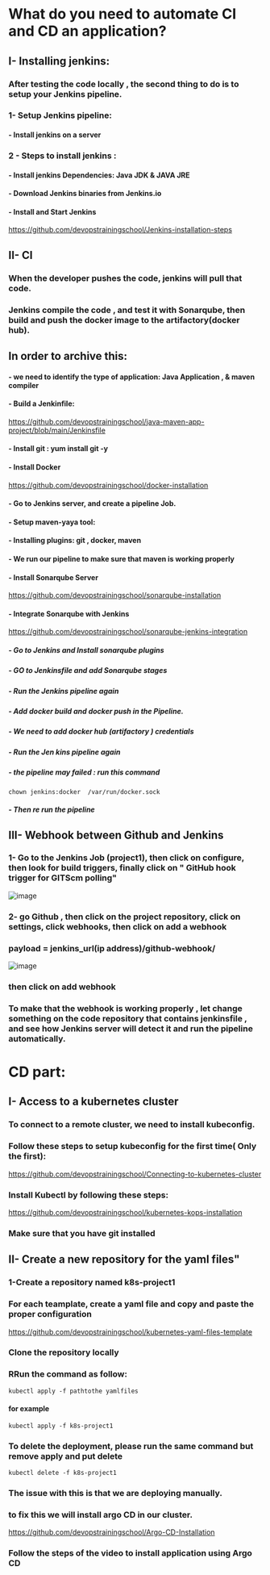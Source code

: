 
# What do you need to automate CI and CD an application?
## I- Installing jenkins:
### After testing the code locally , the second thing to do is to setup your Jenkins pipeline.
### 1- Setup Jenkins pipeline:
#### - Install jenkins on a server 
### 2 - Steps to install jenkins : 
#### - Install jenkins Dependencies: Java JDK & JAVA JRE
#### - Download Jenkins binaries from Jenkins.io
#### - Install and Start Jenkins
https://github.com/devopstrainingschool/Jenkins-installation-steps

## II- CI
### When the developer pushes the code, jenkins will pull that code.
### Jenkins compile the code , and test it with Sonarqube, then build and push the docker image to the artifactory(docker hub).
## In order to archive this:
#### - we need to identify the type of application: Java Application , & maven compiler
#### - Build a Jenkinfile: 
https://github.com/devopstrainingschool/java-maven-app-project/blob/main/Jenkinsfile
#### - Install git : yum install git -y
#### - Install Docker
https://github.com/devopstrainingschool/docker-installation
#### - Go to Jenkins server, and create a pipeline Job.
#### - Setup maven-yaya tool: 
#### - Installing plugins: git , docker, maven
#### - We run our pipeline to make sure that maven is working properly
#### - Install Sonarqube Server
https://github.com/devopstrainingschool/sonarqube-installation
#### - Integrate Sonarqube with Jenkins
https://github.com/devopstrainingschool/sonarqube-jenkins-integration
##### - Go to Jenkins and Install sonarqube plugins
##### - GO to Jenkinsfile and add Sonarqube stages
##### - Run the Jenkins pipeline again
##### - Add docker build and docker push in the Pipeline.
##### - We need to add docker hub (artifactory ) credentials
##### - Run the Jen kins pipeline again
##### - the pipeline may failed : run this command
```
chown jenkins:docker  /var/run/docker.sock
```
##### - Then re run the pipeline
## III- Webhook between Github and Jenkins
### 1- Go to the Jenkins Job (project1), then click on configure, then look for build triggers, finally click on " GitHub hook trigger for GITScm polling"
![image](https://user-images.githubusercontent.com/107158398/184759813-e61d50e9-e077-4b80-a4ea-d91869772e35.png)

### 2- go Github , then click on the project repository, click on settings, click webhooks, then click on add a webhook
### payload = jenkins_url(ip address)/github-webhook/
![image](https://user-images.githubusercontent.com/107158398/184759249-b3f1f524-a272-417c-8487-bc0e0067c80c.png)

### then click on add webhook

### To make that the webhook is working properly , let change something on the code repository that contains jenkinsfile , and see how Jenkins server will detect it and run the pipeline automatically.
# CD part:
## I- Access to a kubernetes cluster
### To connect to a remote cluster, we need to install kubeconfig.
### Follow these steps to setup kubeconfig for the first time( Only the first):
https://github.com/devopstrainingschool/Connecting-to-kubernetes-cluster
### Install Kubectl by following these steps:
https://github.com/devopstrainingschool/kubernetes-kops-installation
### Make sure that you have git installed

## II- Create a new repository for the yaml files"
### 1-Create a repository named k8s-project1
### For each teamplate, create a yaml file and copy and paste the proper configuration
https://github.com/devopstrainingschool/kubernetes-yaml-files-template
### Clone the repository locally
### RRun the command as follow:
```
kubectl apply -f pathtothe yamlfiles
```
#### for example
```
kubectl apply -f k8s-project1
```
### To delete the deployment, please run the same command but remove apply and put delete
```
kubectl delete -f k8s-project1
```
### The issue with this is that we are deploying manually.
### to fix this we will install argo CD in our cluster.
https://github.com/devopstrainingschool/Argo-CD-Installation
### Follow the steps of the video to install application using Argo CD

